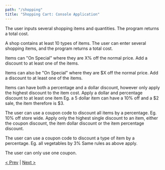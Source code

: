 ```yaml
---
path: "/shopping"
title: "Shopping Cart: Console Application"
---
```

The user inputs several shopping items and quantities. The program returns a total cost.

A shop contains at least 10 types of items. 
The user can enter several shopping items, and the program returns a total cost. 

Items can "On Special" where they are X% off the normal price. 
Add a discount to at least one of the items. 

Items can also be "On Special" where they are $X  off the normal price. 
Add a discount to at least one of the items. 

Items can have both a percentage and a dollar discount, however only apply the highest discount to the item cost. 
Apply a dollar and percentage discount to at least one item
Eg. a 5 dollar item can have a 10% off and a $2 sale, the item therefore is $3. 

The user can use a coupon code to discount all items by a percentage.
Eg. 10% off store wide. 
Apply only the highest single discount to an item, either the coupon discount, the item dollar discount or the item percentage discount. 

The user can use a coupon code to discount a type of item by a percentage.
Eg. all vegetables by 3%
Same rules as above apply.

The user can only use one coupon. 

[< Prev](../developers) | [Next >](../shopping2)